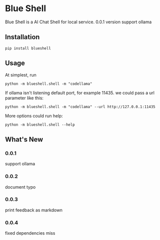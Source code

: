 # Blue Shell

Blue Shell is a AI Chat Shell for local service. 0.0.1 version support ollama

## Installation

```
pip install blueshell
```

## Usage

At simplest, run 

```shell
python -m blueshell.shell -m "codellama" 
```

If ollama isn't listening default port, for example 11435. we could pass a url parameter like this:

```shell
python -m blueshell.shell -m "codellama" --url http://127.0.0.1:11435
```

More options could run help:

```shell
python -m blueshell.shell --help
```

## What's New

### 0.0.1

support ollama

### 0.0.2

document typo

### 0.0.3

print feedback as markdown

### 0.0.4

fixed dependencies miss